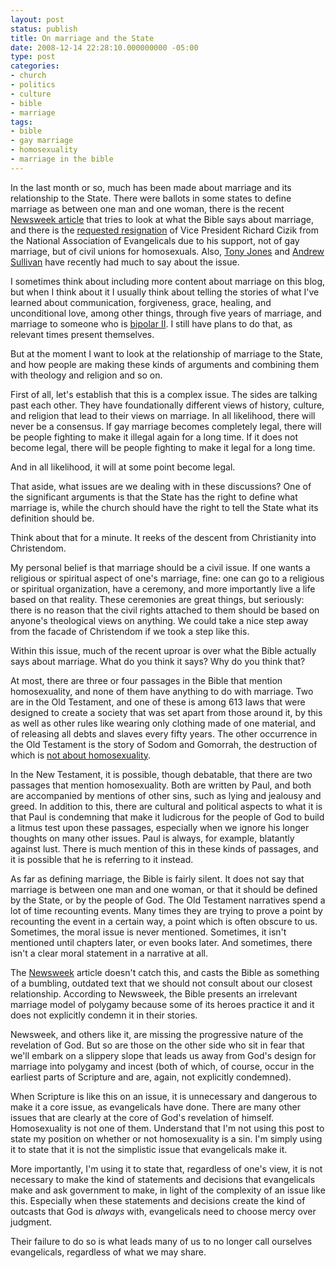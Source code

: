 ```yaml
---
layout: post
status: publish
title: On marriage and the State
date: 2008-12-14 22:28:10.000000000 -05:00
type: post
categories:
- church
- politics
- culture
- bible
- marriage
tags:
- bible
- gay marriage
- homosexuality
- marriage in the bible
---
```

In the last month or so, much has been made about marriage and its relationship to the State. There were ballots in some states to define marriage as between one man and one woman, there is the recent <a href="http://www.newsweek.com/id/172653">Newsweek article</a> that tries to look at what the Bible says about marriage, and there is the <a href="http://www.christianitytoday.com/ct/2008/decemberweb-only/150-42.0.html">requested resignation</a> of Vice President Richard Cizik from the National Association of Evangelicals due to his support, not of gay marriage, but of civil unions for homosexuals. Also, <a href="http://blog.beliefnet.com/tonyjones/">Tony Jones</a> and <a href="http://andrewsullivan.theatlantic.com/the_daily_dish/">Andrew Sullivan</a> have recently had much to say about the issue.

I sometimes think about including more content about marriage on this blog, but when I think about it I usually think about telling the stories of what I've learned about communication, forgiveness, grace, healing, and unconditional love, among other things, through five years of marriage, and marriage to someone who is <a href="http://www.webmd.com/bipolar-disorder/bipolar-2-disorder">bipolar II</a>. I still have plans to do that, as relevant times present themselves.

But at the moment I want to look at the relationship of marriage to the State, and how people are making these kinds of arguments and combining them with theology and religion and so on.

First of all, let's establish that this is a complex issue. The sides are talking past each other. They have foundationally different views of history, culture, and religion that lead to their views on marriage. In all likelihood, there will never be a consensus. If gay marriage becomes completely legal, there will be people fighting to make it illegal again for a long time. If it does not become legal, there will be people fighting to make it legal for a long time.

And in all likelihood, it will at some point become legal.

That aside, what issues are we dealing with in these discussions? One of the significant arguments is that the State has the right to define what marriage is, while the church should have the right to tell the State what its definition should be.

Think about that for a minute. It reeks of the descent from Christianity into Christendom.

My personal belief is that marriage should be a civil issue. If one wants a religious or spiritual aspect of one's marriage, fine: one can go to a religious or spiritual organization, have a ceremony, and more importantly live a life based on that reality. These ceremonies are great things, but seriously: there is no reason that the civil rights attached to them should be based on anyone's theological views on anything. We could take a nice step away from the facade of Christendom if we took a step like this.

Within this issue, much of the recent uproar is over what the Bible actually says about marriage. What do you think it says? Why do you think that?

At most, there are three or four passages in the Bible that mention homosexuality, and none of them have anything to do with marriage. Two are in the Old Testament, and one of these is among 613 laws that were designed to create a society that was set apart from those around it, by this as well as other rules like wearing only clothing made of one material, and of releasing all debts and slaves every fifty years. The other occurrence in the Old Testament is the story of Sodom and Gomorrah, the destruction of which is <a href="http://www.biblegateway.com/passage/?search=ezekiel%2016:48-16:50&amp;version=31">not about homosexuality</a>.

In the New Testament, it is possible, though debatable, that there are two passages that mention homosexuality. Both are written by Paul, and both are accompanied by mentions of other sins, such as lying and jealousy and greed. In addition to this, there are cultural and political aspects to what it is that Paul is condemning that make it ludicrous for the people of God to build a litmus test upon these passages, especially when we ignore his longer thoughts on many other issues. Paul is always, for example, blatantly against lust. There is much mention of this in these kinds of passages, and it is possible that he is referring to it instead.

As far as defining marriage, the Bible is fairly silent. It does not say that marriage is between one man and one woman, or that it should be defined by the State, or by the people of God. The Old Testament narratives spend a lot of time recounting events. Many times they are trying to prove a point by recounting the event in a certain way, a point which is often obscure to us. Sometimes, the moral issue is never mentioned. Sometimes, it isn't mentioned until chapters later, or even books later. And sometimes, there isn't a clear moral statement in a narrative at all.

The <a href="http://www.newsweek.com/id/172653">Newsweek</a> article doesn't catch this, and casts the Bible as something of a bumbling, outdated text that we should not consult about our closest relationship. According to Newsweek, the Bible presents an irrelevant marriage model of polygamy because some of its heroes practice it and it does not explicitly condemn it in their stories.

Newsweek, and others like it, are missing the progressive nature of the revelation of God. But so are those on the other side who sit in fear that we'll embark on a slippery slope that leads us away from God's design for marriage into polygamy and incest (both of which, of course, occur in the earliest parts of Scripture and are, again, not explicitly condemned).

When Scripture is like this on an issue, it is unnecessary and dangerous to make it a core issue, as evangelicals have done. There are many other issues that are clearly at the core of God's revelation of himself. Homosexuality is not one of them. Understand that I'm not using this post to state my position on whether or not homosexuality is a sin. I'm simply using it to state that it is not the simplistic issue that evangelicals make it.

More importantly, I'm using it to state that, regardless of one's view, it is not necessary to make the kind of statements and decisions that evangelicals make and ask government to make, in light of the complexity of an issue like this. Especially when these statements and decisions create the kind of outcasts that God is <em>always</em> with, evangelicals need to choose mercy over judgment.

Their failure to do so is what leads many of us to no longer call ourselves evangelicals, regardless of what we may share.
